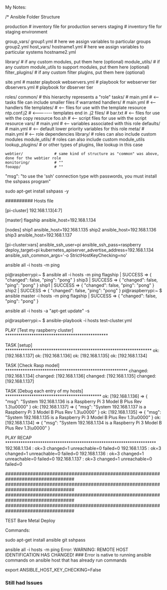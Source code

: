 My Notes:

/* Ansible Folder Structure

production                # inventory file for production servers
staging                   # inventory file for staging environment

group_vars/
   group1.yml             # here we assign variables to particular groups
   group2.yml
host_vars/
   hostname1.yml          # here we assign variables to particular systems
   hostname2.yml

library/                  # if any custom modules, put them here (optional)
module_utils/             # if any custom module_utils to support modules, put them here (optional)
filter_plugins/           # if any custom filter plugins, put them here (optional)

site.yml                  # master playbook
webservers.yml            # playbook for webserver tier
dbservers.yml             # playbook for dbserver tier

roles/
    common/               # this hierarchy represents a "role"
        tasks/            #
            main.yml      #  <-- tasks file can include smaller files if warranted
        handlers/         #
            main.yml      #  <-- handlers file
        templates/        #  <-- files for use with the template resource
            ntp.conf.j2   #  <------- templates end in .j2
        files/            #
            bar.txt       #  <-- files for use with the copy resource
            foo.sh        #  <-- script files for use with the script resource
        vars/             #
            main.yml      #  <-- variables associated with this role
        defaults/         #
            main.yml      #  <-- default lower priority variables for this role
        meta/             #
            main.yml      #  <-- role dependencies
        library/          # roles can also include custom modules
        module_utils/     # roles can also include custom module_utils
        lookup_plugins/   # or other types of plugins, like lookup in this case

    webtier/              # same kind of structure as "common" was above, done for the webtier role
    monitoring/           # ""
    fooapp/               # ""


"msg": "to use the 'ssh' connection type with passwords, you must install the sshpass program"

sudo apt-get install sshpass -y

##########
Hosts file

[pi-cluster]
192.168.1.13[4:7]

[master]
flagship ansible_host=192.168.1.134

[nodes]
ship1 ansible_host=192.168.1.135
ship2 ansible_host=192.168.1.136
ship3 ansible_host=192.168.1.137

[pi-cluster:vars]
ansible_ssh_user=pi
ansible_ssh_pass=raspberry
deploy_target=pi
kubernetes_apiserver_advertise_address=192.168.1.134
ansible_ssh_common_args='-o StrictHostKeyChecking=no'


ansible all -i hosts -m ping

pi@raspberrypi:~ $ ansible all -i hosts -m ping
flagship | SUCCESS => {
    "changed": false,
    "ping": "pong"
}
ship3 | SUCCESS => {
    "changed": false,
    "ping": "pong"
}
ship1 | SUCCESS => {
    "changed": false,
    "ping": "pong"
}
ship2 | SUCCESS => {
    "changed": false,
    "ping": "pong"
}
pi@raspberrypi:~ $ ansible master -i hosts -m ping
flagship | SUCCESS => {
    "changed": false,
    "ping": "pong"
}

ansible all -i hosts -a "apt-get update" -s

pi@raspberrypi:~ $ ansible-playbook -i hosts test-cluster.yml

PLAY [Test my raspberry cluster] ***********************************************

TASK [setup] *******************************************************************
ok: [192.168.1.137]
ok: [192.168.1.136]
ok: [192.168.1.135]
ok: [192.168.1.134]

TASK [Check Rasp model] ********************************************************
changed: [192.168.1.134]
changed: [192.168.1.136]
changed: [192.168.1.135]
changed: [192.168.1.137]

TASK [Debug each entry of my hosts] ********************************************
ok: [192.168.1.136] => {
    "msg": "System 192.168.1.136 is a Raspberry Pi 3 Model B Plus Rev 1.3\u0000"
}
ok: [192.168.1.137] => {
    "msg": "System 192.168.1.137 is a Raspberry Pi 3 Model B Plus Rev 1.3\u0000"
}
ok: [192.168.1.135] => {
    "msg": "System 192.168.1.135 is a Raspberry Pi 3 Model B Plus Rev 1.3\u0000"
}
ok: [192.168.1.134] => {
    "msg": "System 192.168.1.134 is a Raspberry Pi 3 Model B Plus Rev 1.3\u0000"
}

PLAY RECAP *********************************************************************
192.168.1.134              : ok=3    changed=1    unreachable=0    failed=0
192.168.1.135              : ok=3    changed=1    unreachable=0    failed=0
192.168.1.136              : ok=3    changed=1    unreachable=0    failed=0
192.168.1.137              : ok=3    changed=1    unreachable=0    failed=0


#################################################################################
#################################################################################
#################################################################################
#################################################################################

TEST Bare Metal Deploy


Commands:

sudo apt-get install ansible git sshpass

ansible all -i hosts -m ping
	Error:   WARNING: REMOTE HOST IDENTIFICATION HAS CHANGED!   ### Error is native to running ansible commands on ansible host that has already run commands

export ANSIBLE_HOST_KEY_CHECKING=False

###  Still had Issues
